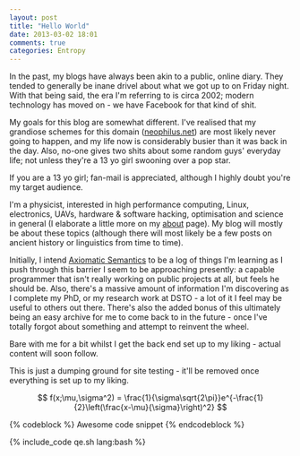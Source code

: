 ```yaml
---
layout: post
title: "Hello World"
date: 2013-03-02 18:01
comments: true
categories: Entropy 
---
```


In the past, my blogs have always been akin to a public, online diary. They tended to generally be inane drivel about what we got up to on Friday night. With that being said, the era I'm referring to is circa 2002; modern technology has moved on - we have Facebook for that kind of shit. 

My goals for this blog are somewhat different. I've realised that my grandiose schemes for this domain ([neophilus.net](http://www.neophilus.net)) are most likely never going to happen, and my life now is considerably busier than it was back in the day. Also, no-one gives two shits about some random guys' everyday life; not unless they're a 13 yo girl swooning over a pop star. 

If you are a 13 yo girl; fan-mail is appreciated, although I highly doubt you're my target audience. 

I'm a physicist, interested in high performance computing, Linux, electronics, UAVs, hardware & software hacking, optimisation and science in general (I elaborate a little more on my [about](/about.html) page). My blog will mostly be about these topics (although there will most likely be a few posts on ancient history or linguistics from time to time). 

Initially, I intend [Axiomatic Semantics](http://axiomatic.neophilus.net) to be a log of things I'm learning as I push through this barrier I seem to be approaching presently: a capable programmer that isn't really working on public projects at all, but feels he should be. Also, there's a massive amount of information I'm discovering as I complete my PhD, or my research work at DSTO - a lot of it I feel may be useful to others out there. There's also the added bonus of this ultimately being an easy archive for me to come back to in the future - once I've totally forgot about something and attempt to reinvent the wheel.

Bare with me for a bit whilst I get the back end set up to my liking - actual content will soon follow.

<!-- more -->

This is just a dumping ground for site testing - it'll be removed once everything is set up to my liking.


$$
f(x;\mu,\sigma^2) = \frac{1}{\sigma\sqrt{2\pi}}e^{-\frac{1}{2}\left(\frac{x-\mu}{\sigma}\right)^2}
$$


{% codeblock %}
Awesome code snippet
{% endcodeblock %}


{% include_code qe.sh lang:bash %}

